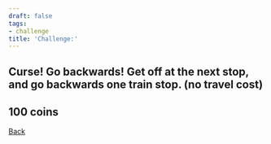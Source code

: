 ```yaml
---
draft: false
tags:
- challenge
title: 'Challenge:'
---
```

## Curse! Go backwards! Get off at the next stop, and go backwards one train stop. (no travel cost)
## 100 coins
[Back](/jetlag) 
